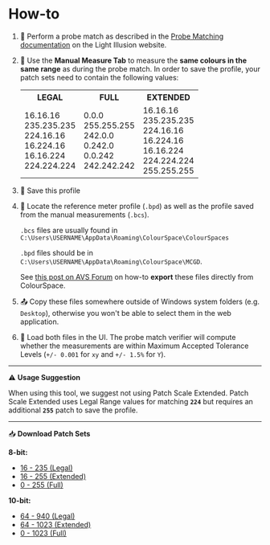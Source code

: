 # How-to

1. 📝 Perform a probe match as described in the [Probe Matching documentation](https://www.lightillusion.com/probe_matching.html) on the Light Illusion website.

2. 🧪 Use the **Manual Measure Tab** to measure the **same colours in the same range** as during the probe match. In order to save the profile, your patch sets need to contain the following values:

   <!-- prettier-ignore -->
   <table class='table-patches'>
      <tr>
        <th>LEGAL</th>
        <th>FULL</th>
        <th>EXTENDED</th>
      </tr>
      <tr>
        <td>
        16.16.16<br>
        235.235.235<br>
        224.16.16<br>
        16.224.16<br>
        16.16.224<br>
        224.224.224
        </td>
        <td>
        0.0.0<br>
        255.255.255<br>
        242.0.0<br>
        0.242.0<br>
        0.0.242<br>
        242.242.242
        </td>
        <td>
        16.16.16<br>
        235.235.235<br>
        224.16.16<br>
        16.224.16<br>
        16.16.224<br>
        224.224.224<br>
        255.255.255
        </td>
      </tr>
    </table>

3. 💾 Save this profile

4. 📁 Locate the reference meter profile (`.bpd`) as well as the profile saved from the manual measurements (`.bcs`).

   `.bcs` files are usually found in `C:\Users\USERNAME\AppData\Roaming\ColourSpace\ColourSpaces`

   `.bpd` files should be in `C:\Users\USERNAME\AppData\Roaming\ColourSpace\MCGD`.

   See [this post on AVS Forum](https://www.avsforum.com/threads/colourspace-cms-next-generation-calibration-thread.3049142/post-61311991) on how-to **export** these files directly from ColourSpace.

5. 📤 Copy these files somewhere outside of Windows system folders (e.g. `Desktop`), otherwise you won't be able to select them in the web application.

6. 📂 Load both files in the UI. The probe match verifier will compute whether the measurements are within Maximum Accepted Tolerance Levels (`+/- 0.001` for `xy` and `+/- 1.5%` for `Y`).

---

⚠️ **Usage Suggestion**

When using this tool, we suggest not using Patch Scale Extended. Patch Scale Extended uses Legal Range values for matching **`224`** but requires an additional **`255`** patch to save the profile.

---

📥 **Download Patch Sets**

**8-bit:**

- [16 - 235 (Legal)](./patches/Probe-Match%208b%20%28LEGAL%29.csv)
- [16 - 255 (Extended)](./patches/Probe-Match%208b%20(EXTENDED).csv)
- [0 - 255 (Full)](./patches/Probe-Match%208b%20%28FULL%29.csv) 

**10-bit:**

- [64 - 940 (Legal)](patches/Probe-Match%2010b%20(LEGAL).csv)
- [64 - 1023 (Extended)](/patches/Probe-Match%2010b%20(EXTENDED).csv)
- [0 - 1023 (Full)](/patches/Probe-Match%2010b%20(FULL).csv)
